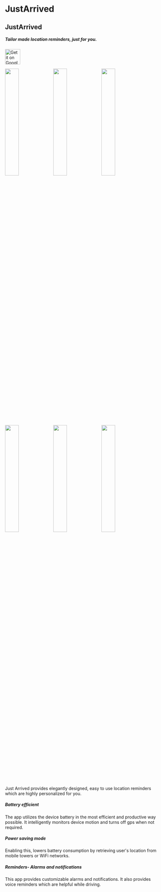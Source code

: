 # JustArrived
<h2>JustArrived</h2>
<h5>Tailor made location reminders, just for you.</h5>
<!-- [![Build Status](https://travis-ci.org/vermayash8/TaskNearby.svg?branch=master)](https://travis-ci.org/vermayash8/TaskNearby) -->

<a href="https://play.google.com/store/apps/details?id=app.tasknearby.yashcreations.com.tasknearby"><img alt="Get it on Google Play" src="https://play.google.com/intl/en_us/badges/images/generic/en-play-badge.png" height=50px/></a>  

<img src="screenshots/screener_1516962388813.png" height="30%" width="30%">&nbsp;
<img src="screenshots/screener_1516962486772.png" height="30%" width="30%">&nbsp;
<img src="screenshots/screener_1516962520353.png" height="30%" width="30%">&nbsp;
<img src="screenshots/screener_1516962629397.png" height="30%" width="30%">&nbsp;
<img src="screenshots/screener_1516962883999.png" height="30%" width="30%">&nbsp;
<img src="screenshots/screener_1516971682803.png" height="30%" width="30%">&nbsp;

Just Arrived provides elegantly designed, easy to use location reminders which are highly personalized for you.

<h5>Battery efficient</h5>
The app utilizes the device battery in the most efficient and productive way possible. It intelligently monitors device motion and turns off gps when not required.

<h5>Power saving mode</h5>
Enabling this, lowers battery consumption by retrieving user's location from mobile towers or WiFi networks.

<h5>Reminders- Alarms and notifications</h5>
This app provides customizable alarms and notifications. It also provides voice reminders which are helpful while driving.
